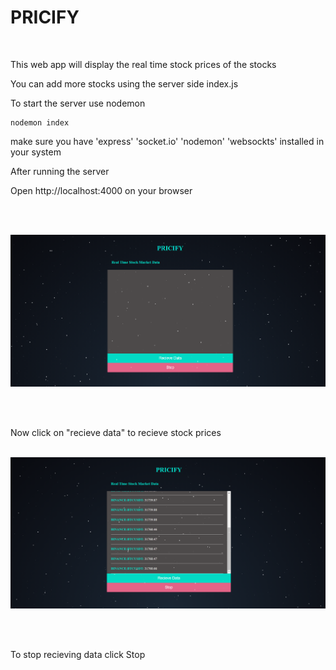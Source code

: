 # PRICIFY
<br>

This web app will display the real time stock prices of the stocks 



You can add more stocks using the server side index.js


To start the server use nodemon 

```
nodemon index
```

make sure you have 'express' 'socket.io' 'nodemon' 'websockts' installed in your system 

After running the server

Open
http://localhost:4000
on your browser 

<br>
<br>

![Alt text](images/opening.png?raw=true "Title")

<br>
<br>

Now click on "recieve data" to recieve stock prices
<br><br>

![Alt text](images/working.png?raw=true "Title")

<br><br>

To stop recieving data click Stop

